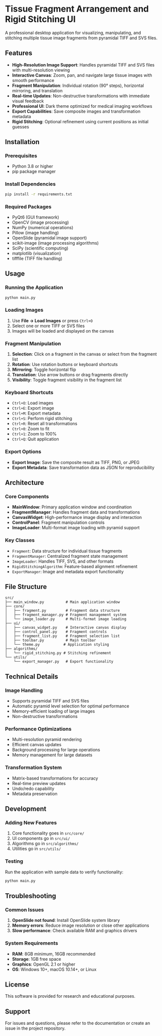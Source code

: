 # Tissue Fragment Arrangement and Rigid Stitching UI

A professional desktop application for visualizing, manipulating, and stitching multiple tissue image fragments from pyramidal TIFF and SVS files.

## Features

- **High-Resolution Image Support**: Handles pyramidal TIFF and SVS files with multi-resolution viewing
- **Interactive Canvas**: Zoom, pan, and navigate large tissue images with smooth performance
- **Fragment Manipulation**: Individual rotation (90° steps), horizontal mirroring, and translation
- **Real-time Updates**: Non-destructive transformations with immediate visual feedback
- **Professional UI**: Dark theme optimized for medical imaging workflows
- **Export Capabilities**: Save composite images and transformation metadata
- **Rigid Stitching**: Optional refinement using current positions as initial guesses

## Installation

### Prerequisites

- Python 3.8 or higher
- pip package manager

### Install Dependencies

```bash
pip install -r requirements.txt
```

### Required Packages

- PyQt6 (GUI framework)
- OpenCV (image processing)
- NumPy (numerical operations)
- Pillow (image handling)
- OpenSlide (pyramidal image support)
- scikit-image (image processing algorithms)
- SciPy (scientific computing)
- matplotlib (visualization)
- tifffile (TIFF file handling)

## Usage

### Running the Application

```bash
python main.py
```

### Loading Images

1. Use **File → Load Images** or press `Ctrl+O`
2. Select one or more TIFF or SVS files
3. Images will be loaded and displayed on the canvas

### Fragment Manipulation

1. **Selection**: Click on a fragment in the canvas or select from the fragment list
2. **Rotation**: Use rotation buttons or keyboard shortcuts
3. **Mirroring**: Toggle horizontal flip
4. **Translation**: Use arrow buttons or drag fragments directly
5. **Visibility**: Toggle fragment visibility in the fragment list

### Keyboard Shortcuts

- `Ctrl+O`: Load images
- `Ctrl+E`: Export image
- `Ctrl+M`: Export metadata
- `Ctrl+S`: Perform rigid stitching
- `Ctrl+R`: Reset all transformations
- `Ctrl+0`: Zoom to fit
- `Ctrl+1`: Zoom to 100%
- `Ctrl+Q`: Quit application

### Export Options

- **Export Image**: Save the composite result as TIFF, PNG, or JPEG
- **Export Metadata**: Save transformation data as JSON for reproducibility

## Architecture

### Core Components

- **MainWindow**: Primary application window and coordination
- **FragmentManager**: Handles fragment data and transformations
- **CanvasWidget**: High-performance image display and interaction
- **ControlPanel**: Fragment manipulation controls
- **ImageLoader**: Multi-format image loading with pyramid support

### Key Classes

- `Fragment`: Data structure for individual tissue fragments
- `FragmentManager`: Centralized fragment state management
- `ImageLoader`: Handles TIFF, SVS, and other formats
- `RigidStitchingAlgorithm`: Feature-based alignment refinement
- `ExportManager`: Image and metadata export functionality

## File Structure

```
src/
├── main_window.py          # Main application window
├── core/
│   ├── fragment.py         # Fragment data structure
│   ├── fragment_manager.py # Fragment management system
│   └── image_loader.py     # Multi-format image loading
├── ui/
│   ├── canvas_widget.py    # Interactive canvas display
│   ├── control_panel.py    # Fragment controls
│   ├── fragment_list.py    # Fragment selection list
│   ├── toolbar.py          # Main toolbar
│   └── theme.py           # Application styling
├── algorithms/
│   └── rigid_stitching.py # Stitching refinement
└── utils/
    └── export_manager.py   # Export functionality
```

## Technical Details

### Image Handling

- Supports pyramidal TIFF and SVS files
- Automatic pyramid level selection for optimal performance
- Memory-efficient loading of large images
- Non-destructive transformations

### Performance Optimizations

- Multi-resolution pyramid rendering
- Efficient canvas updates
- Background processing for large operations
- Memory management for large datasets

### Transformation System

- Matrix-based transformations for accuracy
- Real-time preview updates
- Undo/redo capability
- Metadata preservation

## Development

### Adding New Features

1. Core functionality goes in `src/core/`
2. UI components go in `src/ui/`
3. Algorithms go in `src/algorithms/`
4. Utilities go in `src/utils/`

### Testing

Run the application with sample data to verify functionality:

```bash
python main.py
```

## Troubleshooting

### Common Issues

1. **OpenSlide not found**: Install OpenSlide system library
2. **Memory errors**: Reduce image resolution or close other applications
3. **Slow performance**: Check available RAM and graphics drivers

### System Requirements

- **RAM**: 8GB minimum, 16GB recommended
- **Storage**: 1GB free space
- **Graphics**: OpenGL 2.1 or higher
- **OS**: Windows 10+, macOS 10.14+, or Linux

## License

This software is provided for research and educational purposes.

## Support

For issues and questions, please refer to the documentation or create an issue in the project repository.